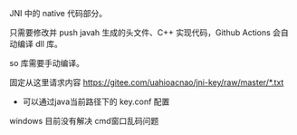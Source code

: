 JNI 中的 native 代码部分。

只需要修改并 push javah 生成的头文件、C++ 实现代码，Github Actions 会自动编译 dll 库。

so 库需要手动编译。


固定从这里请求内容 https://gitee.com/uahioacnao/jni-key/raw/master/*.txt
* 可以通过java当前路径下的 key.conf 配置

windows 目前没有解决 cmd窗口乱码问题